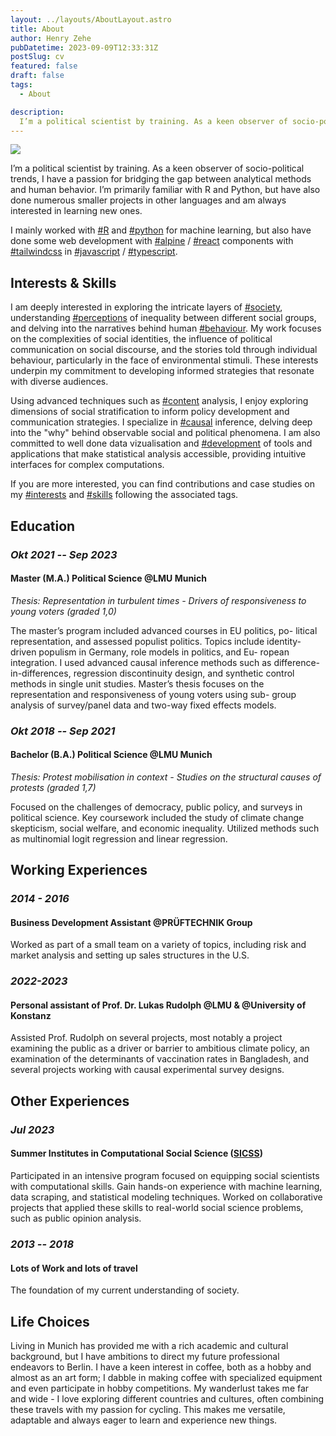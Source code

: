 ```yaml
---
layout: ../layouts/AboutLayout.astro
title: About
author: Henry Zehe
pubDatetime: 2023-09-09T12:33:31Z
postSlug: cv
featured: false
draft: false
tags:
  - About

description:
  I’m a political scientist by training. As a keen observer of socio-political trends, I have a passion for bridging the gap between analytical methods and human behavior. I’m primarily familiar with R and Python, but have also done numerous smaller projects in other languages and am always interested in learning new ones.
---
```

<div class="flex flex-col sm:flex-row place-content-center p-0">
  <div class="flex p-2 w-[40vw]">
    <img src="/assets/author2.jpg" class="rounded-2xl ">
  </div>
  <div class="flex p-4 w-[60vw]">
    <p>I’m a political scientist by training. As a keen observer of socio-political trends, I have a passion for bridging the gap between analytical methods and human behavior. I’m primarily familiar with R and Python, but have also done numerous smaller projects in other languages and am always interested in learning new ones.</p>
  </div>
</div>

I mainly worked with [#R](/tags/r "R") and [#python](/tags/python "Python") for machine learning, but also have done some web development with [#alpine](/tags/alpine "alpine") / [#react](/tags/react "react") components with [#tailwindcss](/tags/tailwindcss "tailwindcss") in [#javascript](/tags/javascript "javascript") / [#typescript](/tags/typescript "typescript").

## Interests & Skills

I am deeply interested in exploring the intricate layers of [#society](/tags/society "society"), understanding [#perceptions](/tags/perceptions "perceptions") of inequality between different social groups, and delving into the narratives behind human [#behaviour](/tags/behaviour "behaviour"). My work focuses on the complexities of social identities, the influence of political communication on social discourse, and the stories told through individual behaviour, particularly in the face of environmental stimuli. These interests underpin my commitment to developing informed strategies that resonate with diverse audiences.

Using advanced techniques such as [#content](/tags/content "content") analysis, I enjoy exploring dimensions of social stratification to inform policy development and communication strategies. I specialize in [#causal](/tags/causal "causal") inference, delving deep into the "why" behind observable social and political phenomena. I am also committed to well done data vizualisation and [#development](/tags/development "development") of tools and applications that make statistical analysis accessible, providing intuitive interfaces for complex computations.


If you are more interested, you can find contributions and case studies on my [#interests](/tags/interests "interests") and [#skills](/tags/skills "skills") following the associated tags.

## Education

### *Okt 2021 -- Sep 2023*

#### Master (M.A.) Political Science @LMU Munich

*Thesis: Representation in turbulent times - Drivers of responsiveness to young voters (graded 1,0)*

The master’s program included advanced courses in EU politics, po- litical representation, and assessed populist politics. Topics include identity-driven populism in Germany, role models in politics, and Eu- ropean integration. I used advanced causal inference methods such as difference-in-differences, regression discontinuity design, and synthetic control methods in single unit studies. Master’s thesis focuses on the representation and responsiveness of young voters using sub- group analysis of survey/panel data and two-way fixed effects models.

### *Okt 2018 -- Sep 2021*

#### Bachelor (B.A.) Political Science @LMU Munich

*Thesis: Protest mobilisation in context - Studies on the structural causes of protests (graded 1,7)*

Focused on the challenges of democracy, public policy, and surveys in political science. Key coursework included the study of climate change skepticism, social welfare, and economic inequality. Utilized methods such as multinomial logit regression and linear regression.

## Working Experiences

### *2014 - 2016*

#### Business Development Assistant @PRÜFTECHNIK Group

Worked as part of a small team on a variety of topics, including risk and market analysis and setting up sales structures in the U.S.

### *2022-2023*

#### Personal assistant of Prof. Dr. Lukas Rudolph @LMU & @University of Konstanz

Assisted Prof. Rudolph on several projects, most notably a project examining the public as a driver or barrier to ambitious climate policy, an examination of the determinants of vaccination rates in Bangladesh, and several projects working with causal experimental survey designs.

## Other Experiences

### *Jul 2023*

#### Summer Institutes in Computational Social Science ([SICSS](https://sicss.io/2023/munich/ "SICSS"))

Participated in an intensive program focused on equipping social scientists with computational skills. Gain hands-on experience with machine learning, data scraping, and statistical modeling techniques. Worked on collaborative projects that applied these skills to real-world social science problems, such as public opinion analysis.

### *2013 -- 2018*

#### Lots of Work and lots of travel

The foundation of my current understanding of society.

## Life Choices

Living in Munich has provided me with a rich academic and cultural background, but I have ambitions to direct my future professional endeavors to Berlin. I have a keen interest in coffee, both as a hobby and almost as an art form; I dabble in making coffee with specialized equipment and even participate in hobby competitions. My wanderlust takes me far and wide - I love exploring different countries and cultures, often combining these travels with my passion for cycling. This makes me versatile, adaptable and always eager to learn and experience new things.
